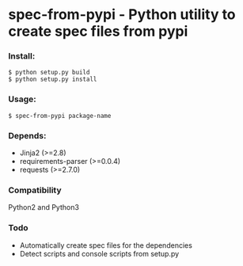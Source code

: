 # spec-from-pypi - Python utility to create spec files from pypi 

### Install:
  
    $ python setup.py build
    $ python setup.py install

### Usage:

    $ spec-from-pypi package-name

### Depends:
* Jinja2 (>=2.8)
* requirements-parser (>=0.0.4)
* requests (>=2.7.0)

### Compatibility
Python2 and Python3

### Todo
* Automatically create spec files for the dependencies
* Detect scripts and console scripts from setup.py
